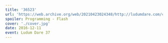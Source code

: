 ```yaml
---
title: '36523'
url: 'https://web.archive.org/web/20210423024348/http://ludumdare.com/compo/ludum-dare-37/?action=preview&uid=65813'
spoiler: Programming - Flash
cover: './cover.jpg'
date: 2016-12-11
event: Ludum Dare 37
---
```

